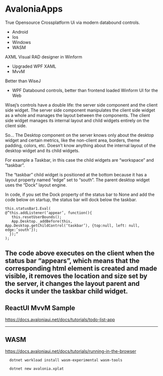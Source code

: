 # AvaloniaApps

True Opensource Crossplatform Ui via modern databound controls.
 - Android
 - Ios
 - Windows
 - WASM

AXML Visual RAD designer in Winform
  - Upgraded WPF XAML
  - MvvM 

Better than WiseJ 
  - WPF Databound controls, better than frontend loaded Winform UI for the Web
 
 Wisej’s controls have a double life: the server side component and the client side widget. The server side component manipulates the client side widget as a whole and manages the layout between the components. The client side widget manages its internal layout and child widgets entirely on the client side.

 So… The Desktop component on the server knows only about the desktop widget and certain metrics, like the non-client area, borders, theme padding, colors, etc. Doesn’t know anything about the internal layout of the desktop widget and its child widgets.

 For example a Taskbar, in this case the child widgets are “workspace” and “taskbar”.

 The “taskbar” child widget is positioned at the bottom because it has a layout property named “edge” set to “south”. The parent desktop widget uses the “Dock” layout engine.

 In code, if you set the Dock property of the status bar to None and add the code below on startup, the status bar will dock below the taskbar.
```
this.statusBar1.Eval(
@”this.addListener(‘appear’, function(){
   this.resetUserBounds();
   App.Desktop._addBefore(this, App.Desktop.getChildControl(‘taskbar’), {top:null, left: null, edge:’south’});
  });”
);

```
The code above executes on the client when the status bar “appears”, which means that the corresponding html element is created and made visible, it removes the location and size set by the server, it changes the layout parent and docks it under the taskbar child widget.
---
## ReactUI MvvM Sample

https://docs.avaloniaui.net/docs/tutorials/todo-list-app

---
## WASM

https://docs.avaloniaui.net/docs/tutorials/running-in-the-browser
```
  dotnet workload install wasm-experimental wasm-tools

  dotnet new avalonia.xplat
```

